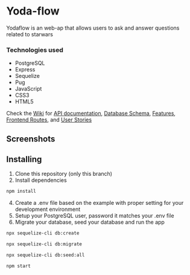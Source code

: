 # Yoda-flow

Yodaflow is an web-ap that allows users to ask and answer questions related to starwars

### Technologies used

* PostgreSQL
* Express
* Sequelize
* Pug
* JavaScript
* CSS3
* HTML5

Check the [Wiki](https://github.com/TastySatang/April-G2-Yoda-flow/wiki) for [API documentation](https://github.com/TastySatang/April-G2-Yoda-flow/wiki/API-Documentation), [Database Schema](https://github.com/TastySatang/April-G2-Yoda-flow/wiki/Database-Schema), [Features](https://github.com/TastySatang/April-G2-Yoda-flow/wiki/Features), [Frontend Routes](https://github.com/TastySatang/April-G2-Yoda-flow/wiki/Front-end-Routes), and [User Stories](https://github.com/TastySatang/April-G2-Yoda-flow/wiki/User-Stories)

## Screenshots

## Installing
1. Clone this repository (only this branch)
2. Install dependencies
```bash
npm install
```
4. Create a .env file based on the example with proper setting for your development environment
5. Setup your PostgreSQL user, password it matches your .env file
7. Migrate your database, seed your database and run the app

```bash
npx sequelize-cli db:create
```

```bash
npx sequelize-cli db:migrate
```

```bash
npx sequelize-cli db:seed:all
```

```bash
npm start
```
